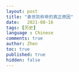 ```yaml
---
layout: post
title: "袁世凯称帝的真正原因"
date:   2021-08-16
tags: [历史]
language : Chinese
comments: true
author: Zhen
toc: true
published: true
hidden: false
---
```


<!--stackedit_data:
eyJoaXN0b3J5IjpbMTI3MzQ2NzU1NV19
-->
